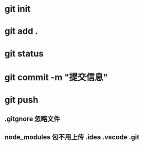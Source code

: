 # git init 
# git add . 
# git status 
# git commit -m "提交信息"
# 
# git push


## .gitgnore 忽略文件
##  node_modules 包不用上传  .idea .vscode .git